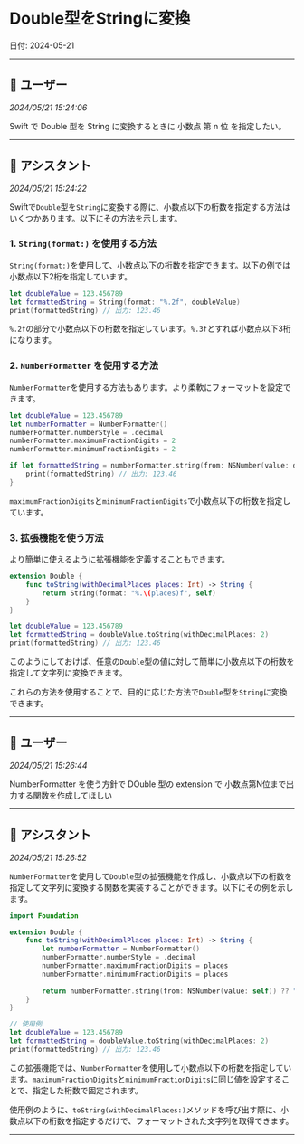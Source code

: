 # Double型をStringに変換

日付: 2024-05-21

---

## 👤 ユーザー
*2024/05/21 15:24:06*

Swift で Double 型を String に変換するときに 小数点 第 n 位 を指定したい。

---

## 🤖 アシスタント
*2024/05/21 15:24:22*

Swiftで`Double`型を`String`に変換する際に、小数点以下の桁数を指定する方法はいくつかあります。以下にその方法を示します。

### 1. `String(format:)` を使用する方法

`String(format:)`を使用して、小数点以下の桁数を指定できます。以下の例では小数点以下2桁を指定しています。

```swift
let doubleValue = 123.456789
let formattedString = String(format: "%.2f", doubleValue)
print(formattedString) // 出力: 123.46
```

`%.2f`の部分で小数点以下の桁数を指定しています。`%.3f`とすれば小数点以下3桁になります。

### 2. `NumberFormatter` を使用する方法

`NumberFormatter`を使用する方法もあります。より柔軟にフォーマットを設定できます。

```swift
let doubleValue = 123.456789
let numberFormatter = NumberFormatter()
numberFormatter.numberStyle = .decimal
numberFormatter.maximumFractionDigits = 2
numberFormatter.minimumFractionDigits = 2

if let formattedString = numberFormatter.string(from: NSNumber(value: doubleValue)) {
    print(formattedString) // 出力: 123.46
}
```

`maximumFractionDigits`と`minimumFractionDigits`で小数点以下の桁数を指定しています。

### 3. 拡張機能を使う方法

より簡単に使えるように拡張機能を定義することもできます。

```swift
extension Double {
    func toString(withDecimalPlaces places: Int) -> String {
        return String(format: "%.\(places)f", self)
    }
}

let doubleValue = 123.456789
let formattedString = doubleValue.toString(withDecimalPlaces: 2)
print(formattedString) // 出力: 123.46
```

このようにしておけば、任意の`Double`型の値に対して簡単に小数点以下の桁数を指定して文字列に変換できます。

これらの方法を使用することで、目的に応じた方法で`Double`型を`String`に変換できます。

---

## 👤 ユーザー
*2024/05/21 15:26:44*

NumberFormatter を使う方針で DOuble 型の extension で 小数点第N位まで出力する関数を作成してほしい

---

## 🤖 アシスタント
*2024/05/21 15:26:52*

`NumberFormatter`を使用して`Double`型の拡張機能を作成し、小数点以下の桁数を指定して文字列に変換する関数を実装することができます。以下にその例を示します。

```swift
import Foundation

extension Double {
    func toString(withDecimalPlaces places: Int) -> String {
        let numberFormatter = NumberFormatter()
        numberFormatter.numberStyle = .decimal
        numberFormatter.maximumFractionDigits = places
        numberFormatter.minimumFractionDigits = places
        
        return numberFormatter.string(from: NSNumber(value: self)) ?? "\(self)"
    }
}

// 使用例
let doubleValue = 123.456789
let formattedString = doubleValue.toString(withDecimalPlaces: 2)
print(formattedString) // 出力: 123.46
```

この拡張機能では、`NumberFormatter`を使用して小数点以下の桁数を指定しています。`maximumFractionDigits`と`minimumFractionDigits`に同じ値を設定することで、指定した桁数で固定されます。

使用例のように、`toString(withDecimalPlaces:)`メソッドを呼び出す際に、小数点以下の桁数を指定するだけで、フォーマットされた文字列を取得できます。

---
